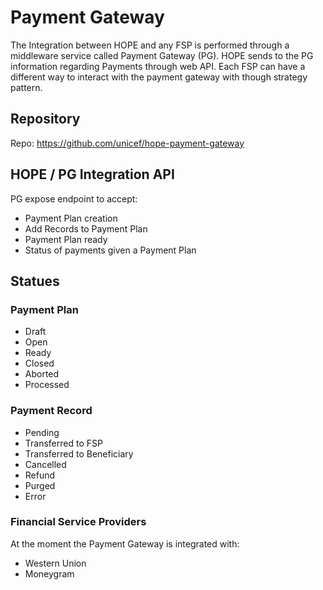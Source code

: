 # Payment Gateway

The Integration between HOPE and any FSP is performed through a middleware service called Payment Gateway (PG).
HOPE sends to the PG information regarding Payments through web API.
Each FSP can have a different way to interact with the payment gateway with though strategy pattern.


## Repository

Repo: <https://github.com/unicef/hope-payment-gateway>


## HOPE / PG Integration API

PG expose endpoint to accept:

- Payment Plan creation
- Add Records to Payment Plan
- Payment Plan ready
- Status of payments given a Payment Plan


## Statues

### Payment Plan

- Draft
- Open
- Ready
- Closed
- Aborted
- Processed

### Payment Record

- Pending
- Transferred to FSP
- Transferred to Beneficiary
- Cancelled
- Refund
- Purged
- Error

### Financial Service Providers

At the moment the Payment Gateway is integrated with:

- Western Union
- Moneygram

